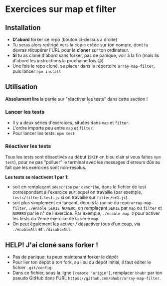 # Exercices sur map et filter

## Installation

* **D'abord** forker ce repo (bouton ci-dessus à droite)
* Tu seras alors redirigé vers la copie créée sur ton compte, dont tu devras récupérer l'URL pour la **cloner** sur ton ordinateur.
* **Si** tu as cloné d'abord sans forker, pas de panique, voir à la fin (mais lis d'abord les instructions la prochaine fois :wink:)
* Une fois le repo cloné, se placer dans le répertoire `array-map-filter`, puis lancer `npm install`

## Utilisation

**Absolument lire** la partie sur "réactiver les tests" dans cette section !

### Lancer les tests

* Il y a deux séries d'exercices, situées dans `map` et `filter`.
* L'ordre importe peu entre `map` et `filter`.
* Pour lancer les tests: `npm test`

### Réactiver les tests

Tous les tests sont désactivés au début (`SKIP` en bleu clair si vous faites `npm test`), pour ne pas "polluer" le terminal avec les messages d'erreurs dûs au fait que les exercices sont non-résolus.

**Les tests se réactivent 1 par 1**:

* soit en remplaçant `xdescribe` par `describe`, dans le fichier de test correspondant à l'exercice sur lequel on travaille (par exemple, `tests/filter1.test.js` si on travaille sur `filter/ex1.js`).
* soit plus simplement en lançant, depuis la racine du repo `array-map-filter`, `./enable SERIE NUMERO`, en remplaçant `SERIE` par `map` ou `filter` et `NUMERO` par le n° de l'exercice. Par exemple, `./enable map 2` pour activer les tests du 2ème exercice de la série `map`.
* On peut également les activer / désactiver tous d'un coup, via `./enableAll` et `./disableAll`

## HELP! J'ai cloné sans forker !

* Pas de panique: tu peux maintenant forker le dépôt
* Pour lier ton dépôt à ton fork, au lieu du dépôt initial, il faut éditer le fichier `.git/config`.
* Dans ce fichier, sous la ligne `[remote "origin"]`, remplacer `bhubr` par ton pseudo GitHub dans l'URL `https://github.com/bhubr/array-map-filter`.
